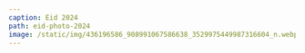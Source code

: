 ```yaml
---
caption: Eid 2024
path: eid-photo-2024
image: /static/img/436196586_908991067586638_3529975449987316604_n.webp
---
```

